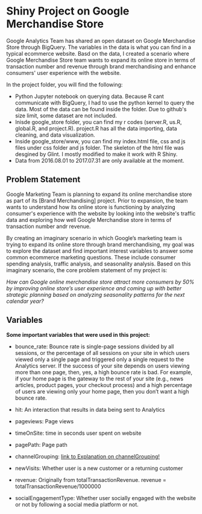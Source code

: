 # Shiny Project on Google Merchandise Store #


Google Analytics Team has shared an open dataset on Google Merchandise Store through BigQuery. The variables in the data is what you can find in a typical ecommerce website. Basd on the data, I created a scenario where Google Merchandise Store team wants to expand its online store in terms of transaction number and revenue through brand merchandising and enhance consumers' user experience with the website.

In the project folder, you will find the following:

- Python Jupyter notebook on querying data. Because R cant communicate with BigQuery, I had to use the python kernel to query the data. Most of the data can be found inside the folder. Due to github's size limit, some dataset are not included. 
- Inisde google_store folder, you can find my r codes (server.R, us.R, global.R, and project.R). project.R has all the data importing, data cleaning, and data visualization. 
- Inside google_store/www, you can find my index.html file, css and js files under css folder and js folder. The skeleton of the html file was desgined by Glint. I mostly modified to make it work with R Shiny. 
- Data from 2016.08.01 to 2017.07.31 are only available at the moment.


## Problem Statement ##

Google Marketing Team is planning to expand its online merchandise store as part of its [Brand Merchandising] project. Prior to expansion, the team wants to understand how its online store is functioning by analyzing consumer's experience with the website by looking into the website's traffic data and exploring how well Google Merchandise store in terms of transaction number andr revenue. 

By creating an imaginary scenario in which Google’s marketing team is trying to expand its online store through brand merchandising, my goal was to explore the dataset and find important interest variables to answer some common ecommerce marketing questions. These include consumer spending analysis, traffic analysis, and seasonality analysis. Based on this imaginary scenario, the core problem statement of my project is: 

*How can Google online merchandise store attract more consumers by 50% by improving online store’s user experience and coming up with better strategic planning based on analyzing seasonality patterns for the next calendar year?* 

## Variables ##

**Some important variables that were used in this project:**

- bounce_rate: Bounce rate is single-page sessions divided by all sessions, or the percentage of all sessions on your site in which users viewed only a single page and triggered only a single request to the Analytics server. If the success of your site depends on users viewing more than one page, then, yes, a high bounce rate is bad. For example, if your home page is the gateway to the rest of your site (e.g., news articles, product pages, your checkout process) and a high percentage of users are viewing only your home page, then you don’t want a high bounce rate.

- hit: An interaction that results in data being sent to Analytics

- pageviews: Page views

- timeOnSite: time in seconds user spent on website

- pagePath: Page path

- channelGrouping: [link to Explanation on channelGrouping!](https://support.google.com/analytics/answer/6010097?hl=en)

- newVisits: Whether user is a new customer or a returning customer

- revenue: Originally from totalTransactionRevenue. revenue = totalTransactionRevenue/1000000

- socialEngagementType: Whether user socially engaged with the website or not by following a social media platform or not.
